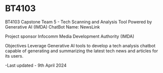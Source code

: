 # BT4103
BT4103 Capstone Team 5 - Tech Scanning and Analysis Tool Powered by Generative AI (IMDA)
ChatBot Name: NewsLink

Project sponsor 
Infocomm Media Development Authority (IMDA)

Objectives
Leverage Generative AI tools to develop a tech analysis chatbot capable of generating and summarizing the latest tech news and articles for its users. 


-Last updated - 9th April 2024
